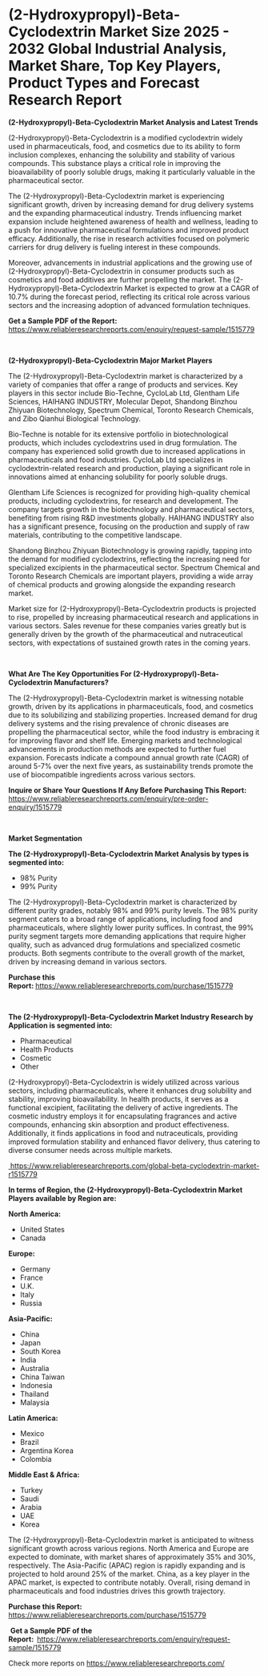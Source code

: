 <p><h1>(2-Hydroxypropyl)-Beta-Cyclodextrin Market Size 2025 - 2032 Global Industrial Analysis, Market Share, Top Key Players, Product Types and Forecast Research Report</h1></p><p><strong>(2-Hydroxypropyl)-Beta-Cyclodextrin Market Analysis and Latest Trends</strong></p>
<p><p>(2-Hydroxypropyl)-Beta-Cyclodextrin is a modified cyclodextrin widely used in pharmaceuticals, food, and cosmetics due to its ability to form inclusion complexes, enhancing the solubility and stability of various compounds. This substance plays a critical role in improving the bioavailability of poorly soluble drugs, making it particularly valuable in the pharmaceutical sector.</p><p>The (2-Hydroxypropyl)-Beta-Cyclodextrin market is experiencing significant growth, driven by increasing demand for drug delivery systems and the expanding pharmaceutical industry. Trends influencing market expansion include heightened awareness of health and wellness, leading to a push for innovative pharmaceutical formulations and improved product efficacy. Additionally, the rise in research activities focused on polymeric carriers for drug delivery is fueling interest in these compounds. </p><p>Moreover, advancements in industrial applications and the growing use of (2-Hydroxypropyl)-Beta-Cyclodextrin in consumer products such as cosmetics and food additives are further propelling the market. The (2-Hydroxypropyl)-Beta-Cyclodextrin Market is expected to grow at a CAGR of 10.7% during the forecast period, reflecting its critical role across various sectors and the increasing adoption of advanced formulation techniques.</p></p>
<p><strong>Get a Sample PDF of the Report:&nbsp;</strong> <a href="https://www.reliableresearchreports.com/enquiry/request-sample/1515779?utm_campaign=2002&utm_medium=2&utm_source=Github&utm_content=ia&utm_term=18012025&utm_id=2-hydroxypropyl-beta-cyclodextrin">https://www.reliableresearchreports.com/enquiry/request-sample/1515779</a></p>
<p>&nbsp;</p>
<p><strong>(2-Hydroxypropyl)-Beta-Cyclodextrin Major Market Players</strong></p>
<p><p>The (2-Hydroxypropyl)-Beta-Cyclodextrin market is characterized by a variety of companies that offer a range of products and services. Key players in this sector include Bio-Techne, CycloLab Ltd, Glentham Life Sciences, HAIHANG INDUSTRY, Molecular Depot, Shandong Binzhou Zhiyuan Biotechnology, Spectrum Chemical, Toronto Research Chemicals, and Zibo Qianhui Biological Technology. </p><p>Bio-Techne is notable for its extensive portfolio in biotechnological products, which includes cyclodextrins used in drug formulation. The company has experienced solid growth due to increased applications in pharmaceuticals and food industries. CycloLab Ltd specializes in cyclodextrin-related research and production, playing a significant role in innovations aimed at enhancing solubility for poorly soluble drugs. </p><p>Glentham Life Sciences is recognized for providing high-quality chemical products, including cyclodextrins, for research and development. The company targets growth in the biotechnology and pharmaceutical sectors, benefiting from rising R&D investments globally. HAIHANG INDUSTRY also has a significant presence, focusing on the production and supply of raw materials, contributing to the competitive landscape.</p><p>Shandong Binzhou Zhiyuan Biotechnology is growing rapidly, tapping into the demand for modified cyclodextrins, reflecting the increasing need for specialized excipients in the pharmaceutical sector. Spectrum Chemical and Toronto Research Chemicals are important players, providing a wide array of chemical products and growing alongside the expanding research market.</p><p>Market size for (2-Hydroxypropyl)-Beta-Cyclodextrin products is projected to rise, propelled by increasing pharmaceutical research and applications in various sectors. Sales revenue for these companies varies greatly but is generally driven by the growth of the pharmaceutical and nutraceutical sectors, with expectations of sustained growth rates in the coming years.</p></p>
<p>&nbsp;</p>
<p><strong>What Are The Key Opportunities For (2-Hydroxypropyl)-Beta-Cyclodextrin Manufacturers?</strong></p>
<p><p>The (2-Hydroxypropyl)-Beta-Cyclodextrin market is witnessing notable growth, driven by its applications in pharmaceuticals, food, and cosmetics due to its solubilizing and stabilizing properties. Increased demand for drug delivery systems and the rising prevalence of chronic diseases are propelling the pharmaceutical sector, while the food industry is embracing it for improving flavor and shelf life. Emerging markets and technological advancements in production methods are expected to further fuel expansion. Forecasts indicate a compound annual growth rate (CAGR) of around 5-7% over the next five years, as sustainability trends promote the use of biocompatible ingredients across various sectors.</p></p>
<p><strong>Inquire or Share Your Questions If Any Before Purchasing This Report:</strong> <a href="https://www.reliableresearchreports.com/enquiry/pre-order-enquiry/1515779?utm_campaign=2002&utm_medium=2&utm_source=Github&utm_content=ia&utm_term=18012025&utm_id=2-hydroxypropyl-beta-cyclodextrin">https://www.reliableresearchreports.com/enquiry/pre-order-enquiry/1515779</a></p>
<p>&nbsp;</p>
<p><strong>Market Segmentation</strong></p>
<p><strong>The (2-Hydroxypropyl)-Beta-Cyclodextrin Market Analysis by types is segmented into:</strong></p>
<p><ul><li>98% Purity</li><li>99% Purity</li></ul></p>
<p><p>The (2-Hydroxypropyl)-Beta-Cyclodextrin market is characterized by different purity grades, notably 98% and 99% purity levels. The 98% purity segment caters to a broad range of applications, including food and pharmaceuticals, where slightly lower purity suffices. In contrast, the 99% purity segment targets more demanding applications that require higher quality, such as advanced drug formulations and specialized cosmetic products. Both segments contribute to the overall growth of the market, driven by increasing demand in various sectors.</p></p>
<p><strong>Purchase this Report:&nbsp;</strong><a href="https://www.reliableresearchreports.com/purchase/1515779?utm_campaign=2002&utm_medium=2&utm_source=Github&utm_content=ia&utm_term=18012025&utm_id=2-hydroxypropyl-beta-cyclodextrin">https://www.reliableresearchreports.com/purchase/1515779</a></p>
<p>&nbsp;</p>
<p><strong>The (2-Hydroxypropyl)-Beta-Cyclodextrin Market Industry Research by Application is segmented into:</strong></p>
<p><ul><li>Pharmaceutical</li><li>Health Products</li><li>Cosmetic</li><li>Other</li></ul></p>
<p><p>(2-Hydroxypropyl)-Beta-Cyclodextrin is widely utilized across various sectors, including pharmaceuticals, where it enhances drug solubility and stability, improving bioavailability. In health products, it serves as a functional excipient, facilitating the delivery of active ingredients. The cosmetic industry employs it for encapsulating fragrances and active compounds, enhancing skin absorption and product effectiveness. Additionally, it finds applications in food and nutraceuticals, providing improved formulation stability and enhanced flavor delivery, thus catering to diverse consumer needs across multiple markets.</p></p>
<p><a href="https://www.reliableresearchreports.com/global-beta-cyclodextrin-market-r1515779?utm_campaign=2002&utm_medium=2&utm_source=Github&utm_content=ia&utm_term=18012025&utm_id=2-hydroxypropyl-beta-cyclodextrin">&nbsp;https://www.reliableresearchreports.com/global-beta-cyclodextrin-market-r1515779</a></p>
<p><strong>In terms of Region, the (2-Hydroxypropyl)-Beta-Cyclodextrin Market Players available by Region are:</strong></p>
<p>
    <p> <strong> North America: </strong>
        <ul>
            <li>United States</li>
            <li>Canada</li>
        </ul>
        </p> 
    <p> <strong> Europe: </strong>
        <ul>
            <li>Germany</li>
            <li>France</li>
            <li>U.K.</li>
            <li>Italy</li>
            <li>Russia</li>
        </ul>
        </p> 
    <p> <strong> Asia-Pacific: </strong>
        <ul>
            <li>China</li>
            <li>Japan</li>
            <li>South Korea</li>
            <li>India</li>
            <li>Australia</li>
            <li>China Taiwan</li>
            <li>Indonesia</li>
            <li>Thailand</li>
            <li>Malaysia</li>
        </ul>
        </p> 
    <p> <strong> Latin America: </strong>
        <ul>
            <li>Mexico</li>
            <li>Brazil</li>
            <li>Argentina Korea</li>
            <li>Colombia</li>
        </ul>
        </p> 
    <p> <strong> Middle East & Africa: </strong>
        <ul>
            <li>Turkey</li>
            <li>Saudi</li>
            <li>Arabia</li>
            <li>UAE</li>
            <li>Korea</li>
        </ul>
    </p>
    </p>
<p><p>The (2-Hydroxypropyl)-Beta-Cyclodextrin market is anticipated to witness significant growth across various regions. North America and Europe are expected to dominate, with market shares of approximately 35% and 30%, respectively. The Asia-Pacific (APAC) region is rapidly expanding and is projected to hold around 25% of the market. China, as a key player in the APAC market, is expected to contribute notably. Overall, rising demand in pharmaceuticals and food industries drives this growth trajectory.</p></p>
<p><strong>Purchase this Report: </strong><a href="https://www.reliableresearchreports.com/purchase/1515779?utm_campaign=2002&utm_medium=2&utm_source=Github&utm_content=ia&utm_term=18012025&utm_id=2-hydroxypropyl-beta-cyclodextrin">https://www.reliableresearchreports.com/purchase/1515779</a></p>
<p>&nbsp;<strong>Get a Sample PDF of the Report:&nbsp;&nbsp;</strong><a href="https://www.reliableresearchreports.com/enquiry/request-sample/1515779?utm_campaign=2002&utm_medium=2&utm_source=Github&utm_content=ia&utm_term=18012025&utm_id=2-hydroxypropyl-beta-cyclodextrin">https://www.reliableresearchreports.com/enquiry/request-sample/1515779</a></p>
<p><strong></strong></p>
<p>Check more reports on <a href="https://www.reliableresearchreports.com/?utm_campaign=2002&utm_medium=2&utm_source=Github&utm_content=ia&utm_term=18012025&utm_id=2-hydroxypropyl-beta-cyclodextrin">https://www.reliableresearchreports.com/</a></p>